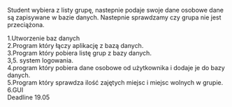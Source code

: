 Student wybiera  z listy grupę, nastepnie podaje swoje dane osobowe dane są zapisywane w bazie danych.
Nastepnie sprawdzamy czy grupa nie jest przeciążona. 

1.Utworzenie baz danych <br>
2.Program który łączy aplikację z bazą danych. <br>
3.Program który pobiera listę grup z bazy danych. <br>
3,5. system logowania. <br>
4.program który pobiera dane osobowe od użytkownika i dodaje je do bazy danych. <br>
5.Program który sprawdza ilość zajętych miejsc i miejsc wolnych w grupie. <br>
6.GUI <br>
Deadline 19.05 <br>
